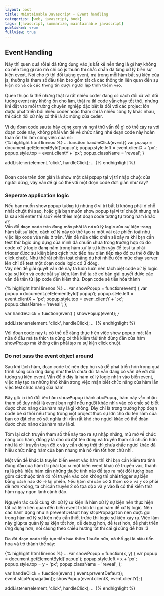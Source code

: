 ```yaml
---
layout: post
title: Maintainable Javascript - Event handling
categories: [web, javascript, book]
tags: [javascript, summarize, maintainable javascript]
published: true
fullview: true
---
```


<h2>Event Handling</h2>
Này thì quen quá rồi ai đã từng đụng vào js bất kể nền tảng là gì hay không có nền tảng gì ráo mà chỉ có js thuần thì chắc chắn đã từng xử lý biến sự kiện event. Nói cho rõ thì đối tượng event, mà trong mỗi hàm bắt sự kiện của js, thường là tham số đầu tiên bao gồm tất cả các thông tin liên quan đến sự kiện đó và cả các thông tin được người lập trình thêm vào.<br><br>
Quen thuộc là thế nhưng thật ra rất nhiều coder đang có cách đối xử với đối tượng event này không ổn cho lắm, thật ra thì code vẫn chạy tốt thôi, nhưng khi đặt vào môi trường chuyên nghiệp đặc biệt là đối với các project lớn được phát triển bới nhiều coder hoặc thậm chí là nhiều công ty khác nhau, thì cách đối xử này có thể là ác mộng của coder.<br><br>
Ví dụ đoạn code sau ta hãy cùng xem và nghĩ thử vấn đề gì có thể xảy ra với đoạn code này, không phải vấn đề về chức năng nhé đoạn code này hoàn toàn ổn khi làm công việc của nó:
<br>
{% highlight html linenos %}
...
function handleClick(event){
	var popup = document.getElementById('popup');
	popup.style.left = event.clientX + 'px';
	popup.style.top = event.clientY + 'px';
	popup.className = 'reveal';
}

addListener(element, 'click', handleClick);
...
{% endhighlight %} 

<br>
Đoạn code trên đơn giản là show một cái popup tại vị trí nhập chuột của người dùng, vậy vấn đề gì có thể với một đoạn code đơn giản như này?<br>

<h3>Seperate application logic</h3>
Nếu bạn muốn show popup tương tự nhưng ở vị trí bất kì không phải ở chỗ nhất chuột thì sao, hoặc giả bạn muốn show popup tại ví trí chuột nhưng mà là sau khi enter thì sao? viết thêm một đoạn code tương tự trong hàm khác à?<br>
Vấn đề đoạn code trên đang mắc phải là nó xử lý logic của sự kiện trong hàm bắt sự kiện, cách xử lý này có thể tạo ra một vài các phiền toái như việc lập code vừa nêu ở trên. Vấn đề nữa chắc chắn sẽ xảy ra khi bạn cần test thử logic ứng dụng của mình đã chuẩn chưa trong trường hợp đó do code xử lý logic đang nằm trong hàm xử lý sự kiện vậy để test ta phải trigger được sự kiện bằng cách trực tiếp hay gián tiếp nào đó cụ thể ở đây là click chuột. Như thế rất phiền toát chẳng dư hơi nhiều đến mức chạy server lên chỉ để test một đoạn code logic có 3 dòng.<br>
Vậy nên để giải quyết vấn đề này ta luôn luôn nên tách biệt code xử lý logic của sự kiện và code bắt sự kiện, làm thế ta sẽ cơ bản giải quyết được các vấn đề trên từ lập code đến kiểm thử. Đoạn code sẽ tiến hóa thành<br>

{% highlight html linenos %}
...
var showPopup = function(event) {
	var popup = document.getElementById('popup');
	popup.style.left = event.clientX + 'px';
	popup.style.top = event.clientY + 'px';
	popup.className = 'reveal';
};

var handleClick = function(event) {
	showPopup(event);
}

addListener(element, 'click', handleClick);
...
{% endhighlight %} 


Với đoạn code này ta có thể dễ dàng thực hiện việc show popup một lần nữa ở đâu mà ta thích ta cũng có thể kiểm thử tính đúng đắn của hàm showPopup mà không cần phải tạo ra sự kiện click chuột. 

<h3>Do not pass the event object around</h3>

 Sau khi tách hàm, đoạn code trở nên đẹp hơn và dễ phát triển hơn trong quá trình sống của ứng dụng như thế là chưa đủ, ta vẫn đang có vấn đề với đối tượng sự kiện event. Vấn đề ở đây là hàm xử lý logic nhận vào biến event, việc này tạo ra những khó khăn trong việc nhận biết chức năng của hàm lẫn việc test chức năng của hàm 
 <br><br>
 Bây giờ ta thử đổi tên hàm showPopup thành abcPopup, hàm này vẫn nhận tham số duy nhất là event bạn nghĩ nếu người khác nhìn vào có chắc sẽ biết được chức năng của hàm này là gì không. Đây chỉ là trong trường hợp đoạn code bé xí thôi nếu trong trong một project thực sự lớn cho dù tên hàm của bạn có đặt cho cố sát nghĩa thì vẫn rất khó cho người khác có thể đoán được chức năng của hàm này là gì. 
 <br><br>
 Tóm lại cách truyền tham số thế này tạo ra sự nhập nhằng, mù mờ về chức năng của hàm, đồng ý là cho dù đặt tên đúng và truyền tham số chuẩn hơn như là chỉ truyền toạn độ x và y cần dùng thôi thì chưa chắc người khác đã hiểu chức năng hàm của bạn nhưng mà nó vẫn tốt hơn chứ nhỉ.
 <br><br>
 Một vấn đề khác là truyền biến event vào hàm thì khi bạn cần kiếm tra tính đúng đắn của hàm thì phải tạo ra một biến event khác để truyền vào, thành ra là phải hiểu hàm cần những thuộc tính nào để tạo ra một đối tượng bao gồm các thuộc tính đó rồi truyền vào còn không thì phải trigger sự kiện bằng cách nào đó -> lại phiền. Nếu hàm chỉ cần có 2 tham số x và y có phải dễ hơn không, ta chỉ cần truyền 2 số tọa độ x và y vào là có thể kiểm thử hàm ngay ngon lành cành đào.
 <br><br>
 Nguyên tác cuối cùng khi xử lý sự kiện là hàm xử lý sự kiện nên thực hiện tất cả lệnh liên quan đến biến event trước khi gọi hàm để xử lý logic. Nên các hành động như là preventDefault hay stopPropagation nên được gọi trong hàm xử lý sự kiện nếu cần thiết trước khi logic sự kiện xảy ra. Việc làm này giúp ta quản lý sự kiện tốt hơn, dễ debug hơn, dễ test hơn, dễ phát triển ứng dụng hơn, nói chung theo chiều hướng tốt thì cái gì cũng dễ hơn :3
 <br><br>
 Do đó đoạn code tiếp tục tiến hóa thêm 1 bước nữa, có thể gọi là siêu tiến hóa và trở thành thế này:
 <br>

{% highlight html linenos %}
...
var showPopup = function(x, y) {
	var popup = document.getElementById('popup');
	popup.style.left = x + 'px';
	popup.style.top = y + 'px';
	popup.className = 'reveal';
};

var handleClick = function(event) {
	event.preventDefault();
	event.stopPropagation();
	showPopup(event.clientX, event.clientY);
}
  
addListener(element, 'click', handleClick);
...
{% endhighlight %}


